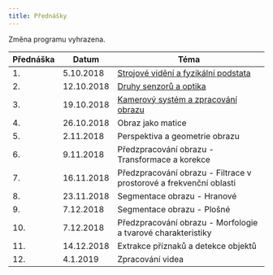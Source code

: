 ```yaml
---
title: Přednášky
---
```


Změna programu vyhrazena.

| Přednáška | Datum      | Téma                                                         |
| --------- | ---------- | ------------------------------------------------------------ |
| 1.        | 5.10.2018  | [Strojové vidění a fyzikální podstata](files/bi-svz-01-strojove-videni-a-fyzikalni-podstata.pdf) |
| 2.        | 12.10.2018 | [Druhy senzorů a optika](files/bi-svz-02-druhy-senzoru-a-optika.pdf) |
| 3.        | 19.10.2018 | [Kamerový systém a zpracování obrazu](files/bi-svz-03-kamerovy-system-a-zpracovani-obrazu.pdf) |
| 4.        | 26.10.2018 | Obraz jako matice                                            |
| 5.        | 2.11.2018  | Perspektiva a geometrie obrazu                               |
| 6.        | 9.11.2018  | Předzpracování obrazu - Transformace a korekce               |
| 7.        | 16.11.2018 | Předzpracování obrazu - Filtrace v prostorové a frekvenční oblasti |
| 8.        | 23.11.2018 | Segmentace obrazu - Hranové                                  |
| 9.        | 7.12.2018  | Segmentace obrazu - Plošné                                   |
| 10.       | 7.12.2018  | Předzpracování obrazu - Morfologie a tvarové charakteristiky |
| 11.       | 14.12.2018 | Extrakce příznaků a detekce objektů                          |
| 12.       | 4.1.2019   | Zpracování videa                                             |

